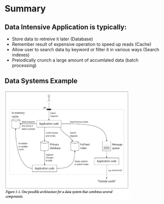 # Summary
## Data Intensive Application is typically:
- Store data to retreive it later (Database)
- Remember result of expensive operation to speed up reads (Cache)
- Allow user to search data by keyword or filter it in various ways (Search indexes)
- Preiodically crunch a large amount of accumlated data (batch processing)
## Data Systems Example
<img src="assets/fig1.1.png"  width="400" height="350">